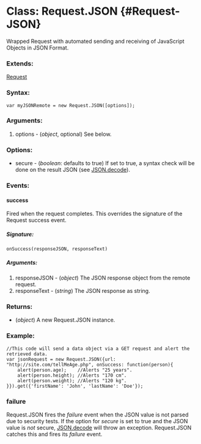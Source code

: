 Class: Request.JSON {#Request-JSON}
=================================

Wrapped Request with automated sending and receiving of JavaScript Objects in JSON Format.

### Extends:

[Request](/Request/Request)

### Syntax:

	var myJSONRemote = new Request.JSON([options]);

### Arguments:

1. options - (*object*, optional) See below.

### Options:

* secure  - (*boolean*: defaults to true) If set to true, a syntax check will be done on the result JSON (see [JSON.decode](/Utilities/JSON#JSON:decode)).

### Events:

#### success

Fired when the request completes. This overrides the signature of the Request success event.

##### Signature:

	onSuccess(responseJSON, responseText)

##### Arguments:

1. responseJSON - (*object*) The JSON response object from the remote request.
2. responseText - (*string*) The JSON response as string.

### Returns:

* (*object*) A new Request.JSON instance.

### Example:

	//This code will send a data object via a GET request and alert the retrieved data.
	var jsonRequest = new Request.JSON({url: "http://site.com/tellMeAge.php", onSuccess: function(person){
		alert(person.age);    //Alerts "25 years".
		alert(person.height); //Alerts "170 cm".
		alert(person.weight); //Alerts "120 kg".
	}}).get({'firstName': 'John', 'lastName': 'Doe'});

### failure

Request.JSON fires the *failure* event when the JSON value is not parsed due to security tests. If the option for *secure* is set to true and the JSON value is *not* secure, [JSON.decode][] will throw an exception. Request.JSON catches this and fires its *failure* event.

[JSON.decode]: /core/docs/Utilities/JSON#JSON:decode